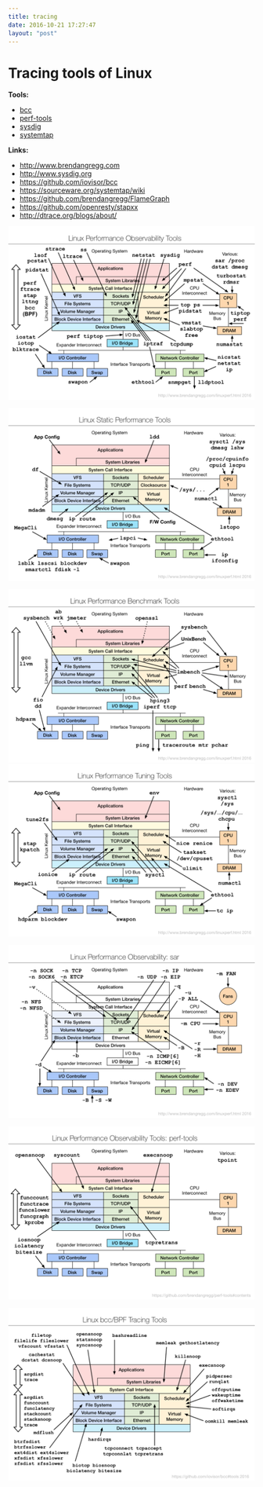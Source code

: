 ```yaml
---
title: tracing
date: 2016-10-21 17:27:47
layout: "post"
---
```


# Tracing tools of Linux

**Tools:**

- [bcc](bcc)
- [perf-tools](https://github.com/brendangregg/perf-tools)
- [sysdig](sysdig)
- [systemtap](systemtap)

**Links:**

- http://www.brendangregg.com
- http://www.sysdig.org
- https://github.com/iovisor/bcc
- https://sourceware.org/systemtap/wiki
- https://github.com/brendangregg/FlameGraph
- https://github.com/openresty/stapxx
- http://dtrace.org/blogs/about/

![](/images/14770421314697.png)

![](/images/14770421384424.png)

![](/images/14770421460365.png)
![](/images/14770421514060.png)

![](/images/14770421583345.png)

![](/images/14770421636595.png)

![](/images/14770421697329.png)

